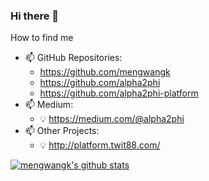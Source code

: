 ### Hi there 👋

<!--
**mengwangk/mengwangk** is a ✨ _special_ ✨ repository because its `README.md` (this file) appears on your GitHub profile.
-->

How to find me
- 📫 GitHub Repositories:
  - https://github.com/mengwangk
  - https://github.com/alpha2phi
  - https://github.com/alpha2phi-platform
- 📫 Medium:
  - :bulb: https://medium.com/@alpha2phi
- 📫 Other Projects:
  - :bulb: http://platform.twit88.com/


[![mengwangk's github stats](https://github-readme-stats.vercel.app/api?username=mengwangk&count_private=true&show_icons=true&theme=radical&hide_rank=false)](https://github.com/anuraghazra/github-readme-stats)

